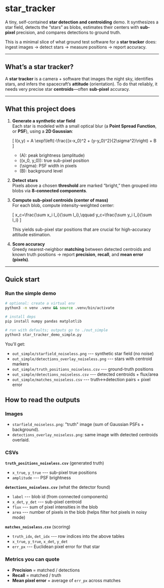 # star_tracker

A tiny, self-contained **star detection and centroiding** demo. It synthesizes a star field, detects the “stars” as blobs, estimates their centers with **sub-pixel** precision, and compares detections to ground truth.

This is a minimal slice of what ground test software for a **star tracker** does: ingest images → detect stars → measure positions → report accuracy.

---

## What’s a star tracker?

A **star tracker** is a camera + software that images the night sky, identifies stars, and infers the spacecraft’s **attitude** (orientation). To do that reliably, it needs very precise star **centroids**—often **sub-pixel** accuracy.

---

## What this project does

1. **Generate a synthetic star field**  
   Each star is modeled with a small optical blur (a **Point Spread Function**, or **PSF**), using a **2D Gaussian**:

   \[
   I(x,y) = A \exp\!\left(-\frac{(x-x_0)^2 + (y-y_0)^2}{2\sigma^2}\right) + B
   \]

   - \(A\): peak brightness (amplitude)  
   - \((x_0, y_0)\): true sub-pixel position  
   - \(\sigma\): PSF width in pixels  
   - \(B\): background level

2. **Detect stars**  
   Pixels above a chosen **threshold** are marked “bright,” then grouped into blobs via **8-connected components**.

3. **Compute sub-pixel centroids (center of mass)**  
   For each blob, compute intensity-weighted center:

   \[
   x_c=\frac{\sum x_i I_i}{\sum I_i},\qquad y_c=\frac{\sum y_i I_i}{\sum I_i}
   \]

   This yields sub-pixel star positions that are crucial for high-accuracy attitude estimation.

4. **Score accuracy**  
   Greedy nearest-neighbor **matching** between detected centroids and known truth positions → report **precision**, **recall**, and **mean error (pixels)**.

---

## Quick start

### Run the simple demo

```bash
# optional: create a virtual env
python3 -m venv .venv && source .venv/bin/activate

# install deps
pip install numpy pandas matplotlib

# run with defaults; outputs go to ./out_simple
python3 star_tracker_demo_simple.py
```

You'll get:

-   `out_simple/starfield_noiseless.png` --- synthetic star field (no noise)
-   `out_simple/detections_overlay_noiseless.png` --- stars with centroid markers
-   `out_simple/truth_positions_noiseless.csv` --- ground-truth positions
-   `out_simple/detections_noiseless.csv` --- detected centroids + flux/area
-   `out_simple/matches_noiseless.csv` --- truth↔detection pairs + pixel error

How to read the outputs
-----------------------

### Images

-   `starfield_noiseless.png`: "truth" image (sum of Gaussian PSFs + background).
-   `detections_overlay_noiseless.png`: same image with detected centroids overlaid.

### CSVs

**`truth_positions_noiseless.csv`** (generated truth)

-   `x_true`, `y_true` --- sub-pixel true positions
-   `amplitude` --- PSF brightness

**`detections_noiseless.csv`** (what the detector found)

-   `label` --- blob id (from connected components)
-   `x_det`, `y_det` --- sub-pixel centroid
-   `flux` --- sum of pixel intensities in the blob
-   `area` --- number of pixels in the blob (helps filter hot pixels in noisy mode)

**`matches_noiseless.csv`** (scoring)

-   `truth_idx`, `det_idx` --- row indices into the above tables
-   `x_true`, `y_true`, `x_det`, `y_det`
-   `err_px` --- Euclidean pixel error for that star

### Metrics you can quote

-   **Precision** = matched / detections
-   **Recall** = matched / truth
-   **Mean pixel error** = average of `err_px` across matches